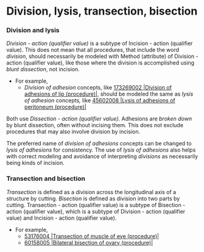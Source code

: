 # Division, lysis, transection, bisection

### Division and lysis <a href="#division-and-lysis" id="division-and-lysis"></a>

_Division - action (qualifier value)_ is a subtype of Incision - action (qualifier value). This does not mean that all procedures, that include the word _division_, should necessarily be modeled with Method (attribute) of Division - action (qualifier value), like those where the division is accomplished using _blunt dissection_, not incision.&#x20;

* For example,
  * _Division of adhesion_ concepts, like [173269002 |Division of adhesions of lip (procedure)|](http://snomed.info/id/173269002), should be modeled the same as _lysis of adhesion_ concept&#x73;_,_ like [45602008 |Lysis of adhesions of peritoneum (procedure)|](http://snomed.info/id/45602008)

Both use _Dissection - action (qualifier value)_. Adhesions are _broken down_ by blunt dissection, often without incising them. This does not exclude procedures that may also involve division by incision.

The preferred name of _division of adhesions_ concepts can be changed to _lysis of adhesions_ for consistency. The use of _lysis of adhesions_ also helps with correct modeling and avoidance of interpreting _divisions_ as necessarily being kinds of incision.

### Transection and bisection <a href="#transection-and-bisection" id="transection-and-bisection"></a>

_Transection_ is defined as a division across the longitudinal axis of a structure by cutting. _Bisection_ is defined as division into two parts by cutting. Transection - action (qualifier value) is a subtype of Bisection - action (qualifier value), which is a subtype of Division - action (qualifier value) and Incision - action (qualifier value).

* For example,
  * [53176004 |Transection of muscle of eye (procedure)|](http://snomed.info/id/53176004)
  * [60158005 |Bilateral bisection of ovary (procedure)|](http://snomed.info/id/60158005)
